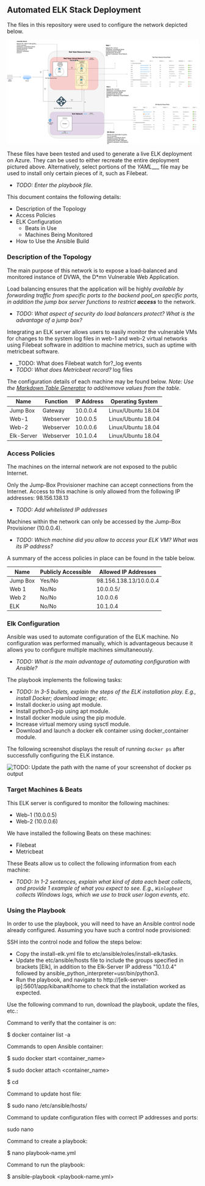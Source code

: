 ## Automated ELK Stack Deployment

The files in this repository were used to configure the network depicted below.

![TODO: Update the path with the name of your diagram](Images/Stephanie-Azure-Diagram.drawio.png)


These files have been tested and used to generate a live ELK deployment on Azure. They can be used to either recreate the entire deployment pictured above. Alternatively, select portions of the _YAML____ file may be used to install only certain pieces of it, such as Filebeat.

  - _TODO: Enter the playbook file._

This document contains the following details:
- Description of the Topology
- Access Policies
- ELK Configuration
  - Beats in Use
  - Machines Being Monitored
- How to Use the Ansible Build


### Description of the Topology

The main purpose of this network is to expose a load-balanced and monitored instance of DVWA, the D*mn Vulnerable Web Application.

Load balancing ensures that the application will be highly __available by forwarding traffic from specific ports to the backend pool_on specific ports_, in addition the jump box server functions to restrict __access___ to the network.
- _TODO: What aspect of security do load balancers protect? What is the advantage of a jump box?_

Integrating an ELK server allows users to easily monitor the vulnerable VMs for changes to the system log files in web-1 and web-2 virtual networks using Filebeat software in addition to machine metrics, such as uptime with metricbeat software.
- _TODO: What does Filebeat watch for?_log events
- _TODO: What does Metricbeat record?_ log files

The configuration details of each machine may be found below.
_Note: Use the [Markdown Table Generator](http://www.tablesgenerator.com/markdown_tables) to add/remove values from the table_.

| Name     | Function | IP Address | Operating System |
|----------|----------|------------|------------------|
| Jump Box |Gateway    | 10.0.0.4   |Linux/Ubuntu 18.04|
| Web-1    |Webserver  | 10.0.0.5   |Linux/Ubuntu 18.04|
| Web-2    |Webserver  | 10.0.0.6   |Linux/Ubuntu 18.04|
|Elk-Server|Webserver  | 10.1.0.4   |Linux/Ubuntu 18.04|

### Access Policies

The machines on the internal network are not exposed to the public Internet. 

Only the Jump-Box Provisioner machine can accept connections from the Internet. Access to this machine is only allowed from the following IP addresses: 98.156.138.13
- _TODO: Add whitelisted IP addresses_

Machines within the network can only be accessed by the Jump-Box Provisioner (10.0.0.4).
- _TODO: Which machine did you allow to access your ELK VM? What was its IP address?_

A summary of the access policies in place can be found in the table below.

| Name     | Publicly Accessible | Allowed IP Addresses |
|----------|---------------------|----------------------|
| Jump Box | Yes/No              |  98.156.138.13/10.0.0.4|
| Web 1    | No/No               |  10.0.0.5/         |
| Web 2    | No/No               |  10.0.0.6       |
| ELK      | No/No               |  10.1.0.4           |

### Elk Configuration

Ansible was used to automate configuration of the ELK machine. No configuration was performed manually, which is advantageous because it allows you to configure multiple machines simultaneously. 
- _TODO: What is the main advantage of automating configuration with Ansible?_

The playbook implements the following tasks:
- _TODO: In 3-5 bullets, explain the steps of the ELK installation play. E.g., install Docker; download image; etc._
- Install docker.io using apt module.
- Install python3-pip using apt module.
- Install docker module using the pip module.
- Increase virtual memory using sysctl module.
- Download and launch a docker elk container using docker_container module.

The following screenshot displays the result of running `docker ps` after successfully configuring the ELK instance.

![TODO: Update the path with the name of your screenshot of docker ps output](Images/ps-screenshot)

### Target Machines & Beats
This ELK server is configured to monitor the following machines:
- Web-1 (10.0.0.5)
- Web-2 (10.0.0.6)

We have installed the following Beats on these machines:
- Filebeat
- Metricbeat

These Beats allow us to collect the following information from each machine:
- _TODO: In 1-2 sentences, explain what kind of data each beat collects, and provide 1 example of what you expect to see. E.g., `Winlogbeat` collects Windows logs, which we use to track user logon events, etc._

### Using the Playbook
In order to use the playbook, you will need to have an Ansible control node already configured. Assuming you have such a control node provisioned: 

SSH into the control node and follow the steps below:
- Copy the install-elk.yml file to etc/ansible/roles/install-elk/tasks.
- Update the etc/ansible/hosts file to include the groups specified in brackets [Elk], in addition to the Elk-Server IP address "10.1.0.4" followed by ansible_python_interpreter=usr/bin/python3.
- Run the playbook, and navigate to  http://[elk-server-ip]:5601/app/kibana#/home to check that the installation worked as expected.

Use the following command to run, download the playbook, update the files, etc.:

Command to verify that the container is on:

$ docker container list -a

Commands to open Ansible container:

$ sudo docker start <container_name>

$ sudo docker attach <container_name>

$ cd <desired directory>

Command to update host file:

$ sudo nano /etc/ansible/hosts/

Command to update configuration files with correct IP addresses and ports:

sudo nano <name-config file>

Command to create a playbook:

$ nano playbook-name.yml

Command to run the playbook:

$ ansible-playbook <playbook-name.yml>



